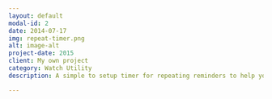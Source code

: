 ```yaml
---
layout: default
modal-id: 2
date: 2014-07-17
img: repeat-timer.png
alt: image-alt
project-date: 2015
client: My own project
category: Watch Utility
description: A simple to setup timer for repeating reminders to help you work and relax.<br><br>Built for iOS and watchOS.<br><br><a href="https://itunes.apple.com/app/id443410415?mt=8&at=1l3vspW">View on the App Store</a>

---
```

